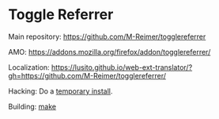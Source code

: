 Toggle Referrer
====================

Main repository: https://github.com/M-Reimer/togglereferrer

AMO: https://addons.mozilla.org/firefox/addon/togglereferrer/

Localization: https://lusito.github.io/web-ext-translator/?gh=https://github.com/M-Reimer/togglereferrer/

Hacking: Do a [temporary install](https://developer.mozilla.org/en-US/Add-ons/WebExtensions/Temporary_Installation_in_Firefox).

Building: [make](https://www.gnu.org/software/make/)
